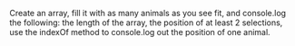 Create an array, fill it with as many animals as you see fit,
and console.log the following: the length of the array, the position
of at least 2 selections, use the indexOf method to console.log out the position 
of one animal.